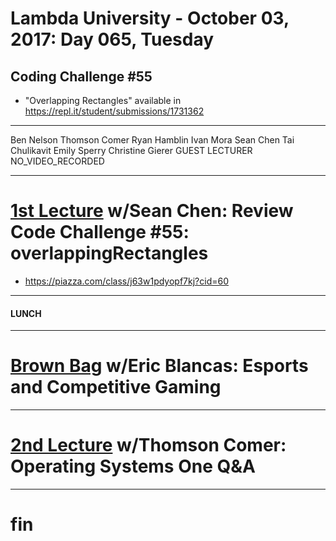 # Lambda University - October 03, 2017: Day 065, Tuesday
## Coding Challenge #55
- "Overlapping Rectangles" available in https://repl.it/student/submissions/1731362
***
Ben Nelson
Thomson Comer
Ryan Hamblin
Ivan Mora
Sean Chen
Tai Chulikavit
Emily Sperry
Christine Gierer
GUEST LECTURER
NO_VIDEO_RECORDED
***
# [1st Lecture](https://youtu.be/PS732Ig7Uow) w/Sean Chen: Review Code Challenge #55: overlappingRectangles
- https://piazza.com/class/j63w1pdyopf7kj?cid=60

***
#### LUNCH
***
# [Brown Bag](VIDEO_RECORDED_NOT_POSTED) w/Eric Blancas: Esports and Competitive Gaming
***
# [2nd Lecture](VIDEO_RECORDED_NOT_POSTED) w/Thomson Comer: Operating Systems One Q&A
***
# fin
